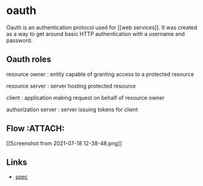 # oauth

Oauth is an authentication protocol used for [[web services]]. It was created as a way to get around basic HTTP authentication with a username and password.


## Oauth roles

resource owner
: entity capable of granting access to a protected resource

resource server
: server hosting protected resource

client
: application making request on behalf of resource owner

authorization server
: server issuing tokens for client


## Flow     :ATTACH:

[[Screenshot from 2021-07-18 12-38-48.png]]


## Links

-   [spec](https://datatracker.ietf.org/doc/html/rfc6749)
